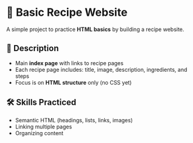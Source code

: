 # 🍴 Basic Recipe Website

A simple project to practice **HTML basics** by building a recipe website.  

## 📌 Description
- Main **index page** with links to recipe pages  
- Each recipe page includes: title, image, description, ingredients, and steps  
- Focus is on **HTML structure** only (no CSS yet)  

## 🛠 Skills Practiced
- Semantic HTML (headings, lists, links, images)  
- Linking multiple pages  
- Organizing content  